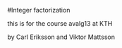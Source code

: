 #Integer factorization

this is for the course avalg13 at KTH

by Carl Eriksson and Viktor Mattsson


